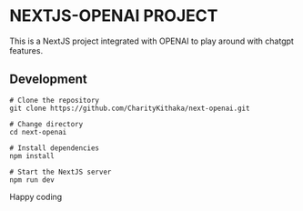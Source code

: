# NEXTJS-OPENAI PROJECT

This is a NextJS project integrated with OPENAI to play around with chatgpt features.

## Development
```
# Clone the repository
git clone https://github.com/CharityKithaka/next-openai.git

# Change directory
cd next-openai

# Install dependencies
npm install

# Start the NextJS server
npm run dev

```
Happy coding 


